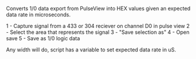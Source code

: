 Converts 1/0 data export from PulseView into HEX values given an expected data rate in microseconds.

1 - Capture signal from a 433 or 304 reciever on channel D0 in pulse view
2 - Select the area that represents the signal
3 - "Save selection as"
4 - Open save
5 - Save as 1/0 logic data

Any width will do, script has a variable to set expected data rate in uS.